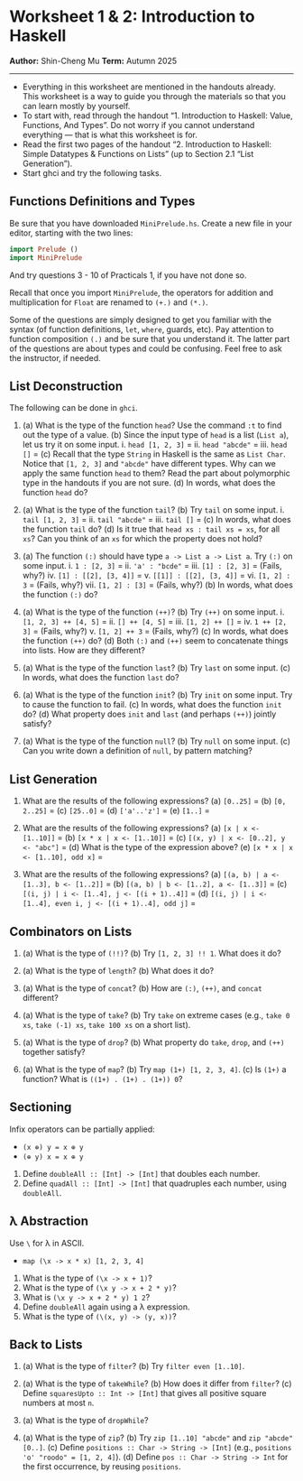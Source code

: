 # Worksheet 1 & 2: Introduction to Haskell

**Author:** Shin-Cheng Mu
**Term:** Autumn 2025

---

- Everything in this worksheet are mentioned in the handouts already. This worksheet is a way to guide you through the materials so that you can learn mostly by yourself.
- To start with, read through the handout “1. Introduction to Haskell: Value, Functions, And Types”. Do not worry if you cannot understand everything — that is what this worksheet is for.
- Read the first two pages of the handout “2. Introduction to Haskell: Simple Datatypes & Functions on Lists” (up to Section 2.1 “List Generation”).
- Start ghci and try the following tasks.

## Functions Definitions and Types

Be sure that you have downloaded `MiniPrelude.hs`. Create a new file in your editor, starting with the two lines:
```haskell
import Prelude ()
import MiniPrelude
```
And try questions 3 - 10 of Practicals 1, if you have not done so.

Recall that once you import `MiniPrelude`, the operators for addition and multiplication for `Float` are renamed to `(+.)` and `(*.)`.

Some of the questions are simply designed to get you familiar with the syntax (of function definitions, `let`, `where`, guards, etc). Pay attention to function composition `(.)` and be sure that you understand it. The latter part of the questions are about types and could be confusing. Feel free to ask the instructor, if needed.

## List Deconstruction

The following can be done in `ghci`.

1.  (a) What is the type of the function `head`? Use the command `:t` to find out the type of a value.
    (b) Since the input type of `head` is a list (`List a`), let us try it on some input.
        i. `head [1, 2, 3]` =
        ii. `head "abcde"` =
        iii. `head []` =
    (c) Recall that the type `String` in Haskell is the same as `List Char`. Notice that `[1, 2, 3]` and `"abcde"` have different types. Why can we apply the same function `head` to them? Read the part about polymorphic type in the handouts if you are not sure.
    (d) In words, what does the function `head` do?

2.  (a) What is the type of the function `tail`?
    (b) Try `tail` on some input.
        i. `tail [1, 2, 3]` =
        ii. `tail "abcde"` =
        iii. `tail []` =
    (c) In words, what does the function `tail` do?
    (d) Is it true that `head xs : tail xs = xs`, for all `xs`? Can you think of an `xs` for which the property does not hold?

3.  (a) The function `(:)` should have type `a -> List a -> List a`. Try `(:)` on some input.
        i. `1 : [2, 3]` =
        ii. `'a' : "bcde"` =
        iii. `[1] : [2, 3]` = (Fails, why?)
        iv. `[1] : [[2], [3, 4]]` =
        v. `[[1]] : [[2], [3, 4]]` =
        vi. `[1, 2] : 3` = (Fails, why?)
        vii. `[1, 2] : [3]` = (Fails, why?)
    (b) In words, what does the function `(:)` do?

4.  (a) What is the type of the function `(++)`?
    (b) Try `(++)` on some input.
        i. `[1, 2, 3] ++ [4, 5]` =
        ii. `[] ++ [4, 5]` =
        iii. `[1, 2] ++ []` =
        iv. `1 ++ [2, 3]` = (Fails, why?)
        v. `[1, 2] ++ 3` = (Fails, why?)
    (c) In words, what does the function `(++)` do?
    (d) Both `(:)` and `(++)` seem to concatenate things into lists. How are they different?

5.  (a) What is the type of the function `last`?
    (b) Try `last` on some input.
    (c) In words, what does the function `last` do?

6.  (a) What is the type of the function `init`?
    (b) Try `init` on some input. Try to cause the function to fail.
    (c) In words, what does the function `init` do?
    (d) What property does `init` and `last` (and perhaps `(++)`) jointly satisfy?

7.  (a) What is the type of the function `null`?
    (b) Try `null` on some input.
    (c) Can you write down a definition of `null`, by pattern matching?

## List Generation

1.  What are the results of the following expressions?
    (a) `[0..25]` =
    (b) `[0, 2..25]` =
    (c) `[25..0]` =
    (d) `['a'..'z']` =
    (e) `[1..]` =

2.  What are the results of the following expressions?
    (a) `[x | x <- [1..10]]` =
    (b) `[x * x | x <- [1..10]]` =
    (c) `[(x, y) | x <- [0..2], y <- "abc"]` =
    (d) What is the type of the expression above?
    (e) `[x * x | x <- [1..10], odd x]` =

3.  What are the results of the following expressions?
    (a) `[(a, b) | a <- [1..3], b <- [1..2]]` =
    (b) `[(a, b) | b <- [1..2], a <- [1..3]]` =
    (c) `[(i, j) | i <- [1..4], j <- [(i + 1)..4]]` =
    (d) `[(i, j) | i <- [1..4], even i, j <- [(i + 1)..4], odd j]` =

## Combinators on Lists

1.  (a) What is the type of `(!!)`?
    (b) Try `[1, 2, 3] !! 1`. What does it do?

2.  (a) What is the type of `length`?
    (b) What does it do?

3.  (a) What is the type of `concat`?
    (b) How are `(:)`, `(++)`, and `concat` different?

4.  (a) What is the type of `take`?
    (b) Try `take` on extreme cases (e.g., `take 0 xs`, `take (-1) xs`, `take 100 xs` on a short list).

5.  (a) What is the type of `drop`?
    (b) What property do `take`, `drop`, and `(++)` together satisfy?

6.  (a) What is the type of `map`?
    (b) Try `map (1+) [1, 2, 3, 4]`.
    (c) Is `(1+)` a function? What is `((1+) . (1+) . (1+)) 0`?

## Sectioning

Infix operators can be partially applied:
- `(x ⊕) y = x ⊕ y`
- `(⊕ y) x = x ⊕ y`

1.  Define `doubleAll :: [Int] -> [Int]` that doubles each number.
2.  Define `quadAll :: [Int] -> [Int]` that quadruples each number, using `doubleAll`.

## λ Abstraction

Use `\` for λ in ASCII.
- `map (\x -> x * x) [1, 2, 3, 4]`

1.  What is the type of `(\x -> x + 1)`?
2.  What is the type of `(\x y -> x + 2 * y)`?
3.  What is `(\x y -> x + 2 * y) 1 2`?
4.  Define `doubleAll` again using a λ expression.
5.  What is the type of `(\(x, y) -> (y, x))`?

## Back to Lists

1.  (a) What is the type of `filter`?
    (b) Try `filter even [1..10]`.

2.  (a) What is the type of `takeWhile`?
    (b) How does it differ from `filter`?
    (c) Define `squaresUpto :: Int -> [Int]` that gives all positive square numbers at most `n`.

3.  (a) What is the type of `dropWhile`?

4.  (a) What is the type of `zip`?
    (b) Try `zip [1..10] "abcde"` and `zip "abcde" [0..]`.
    (c) Define `positions :: Char -> String -> [Int]` (e.g., `positions 'o' "roodo" = [1, 2, 4]`).
    (d) Define `pos :: Char -> String -> Int` for the first occurrence, by reusing `positions`.